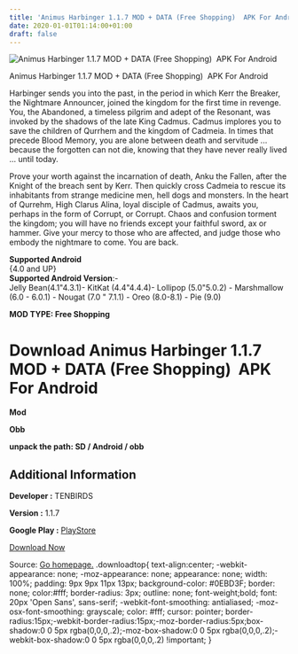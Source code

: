 ```yaml
---
title: 'Animus Harbinger 1.1.7 MOD + DATA (Free Shopping)  APK For Android'
date: 2020-01-01T01:14:00+01:00
draft: false
---
```


![Animus Harbinger 1.1.7 MOD + DATA (Free Shopping)  APK For Android](https://i2.wp.com/apkhome.net/wp-content/uploads/2019/11/Animus-Harbinger.png "Animus Harbinger 1.1.7 MOD + DATA (Free Shopping)  APK For Android")

  

Animus Harbinger 1.1.7 MOD + DATA (Free Shopping)  APK For Android

Harbinger sends you into the past, in the period in which Kerr the Breaker, the Nightmare Announcer, joined the kingdom for the first time in revenge. You, the Abandoned, a timeless pilgrim and adept of the Resonant, was invoked by the shadows of the late King Cadmus. Cadmus implores you to save the children of Qurrhem and the kingdom of Cadmeia. In times that precede Blood Memory, you are alone between death and servitude ... because the forgotten can not die, knowing that they have never really lived ... until today.

Prove your worth against the incarnation of death, Anku the Fallen, after the Knight of the breach sent by Kerr. Then quickly cross Cadmeia to rescue its inhabitants from strange medicine men, hell dogs and monsters. In the heart of Qurrehm, High Clarus Alina, loyal disciple of Cadmus, awaits you, perhaps in the form of Corrupt, or Corrupt. Chaos and confusion torment the kingdom; you will have no friends except your faithful sword, ax or hammer. Give your mercy to those who are affected, and judge those who embody the nightmare to come. You are back.

**Supported Android**  
{4.0 and UP}  
**Supported Android Version**:-  
Jelly Bean(4.1"4.3.1)- KitKat (4.4"4.4.4)- Lollipop (5.0"5.0.2) - Marshmallow (6.0 - 6.0.1) - Nougat (7.0 " 7.1.1) - Oreo (8.0-8.1) - Pie (9.0)

**MOD TYPE: Free Shopping**

Download Animus Harbinger 1.1.7 MOD + DATA (Free Shopping)  APK For Android
============================================================================

**Mod**

**Obb**

**unpack the path: SD / Android / obb**

Additional Information
----------------------

**Developer :** TENBIRDS

**Version :** 1.1.7

**Google Play :** [PlayStore](https://play.google.com/store/apps/details?id=com.tenbirds.animus2)

  

[Download Now](https://store4app.co/post/animus-harbinger-1-1-7-mod-data-free-shopping-apk-for-android_1573751767)

  
Source: [Go homepage.](https://store4app.co/post/animus-harbinger-1-1-7-mod-data-free-shopping-apk-for-android_1573751767) .downloadtop{ text-align:center; -webkit-appearance: none; -moz-appearance: none; appearance: none; width: 100%; padding: 9px 9px 11px 13px; background-color: #0EBD3F; border: none; color:#fff; border-radius: 3px; outline: none; font-weight;bold; font: 20px 'Open Sans', sans-serif; -webkit-font-smoothing: antialiased; -moz-osx-font-smoothing: grayscale; color: #fff; cursor: pointer; border-radius:15px;-webkit-border-radius:15px;-moz-border-radius:5px;box-shadow:0 0 5px rgba(0,0,0,.2);-moz-box-shadow:0 0 5px rgba(0,0,0,.2);-webkit-box-shadow:0 0 5px rgba(0,0,0,.2) !important; }